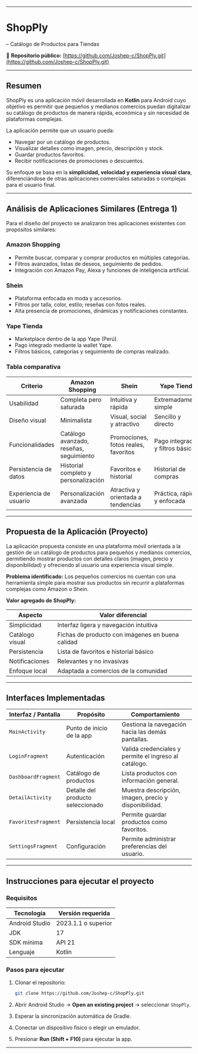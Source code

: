 
---

#  ShopPly
 – Catálogo de Productos para Tiendas

🔗 **Repositorio público:**
[https://github.com/Joshep-c/ShopPly.git](https://github.com/Joshep-c/ShopPly.git)

---

## Resumen

ShopPly
 es una aplicación móvil desarrollada en **Kotlin** para Android cuyo objetivo es permitir que pequeños y medianos comercios puedan digitalizar su catálogo de productos de manera rápida, económica y sin necesidad de plataformas complejas.

La aplicación permite que un usuario pueda:

* Navegar por un catálogo de productos.
* Visualizar detalles como imagen, precio, descripción y stock.
* Guardar productos favoritos.
* Recibir notificaciones de promociones o descuentos.

Su enfoque se basa en la **simplicidad, velocidad y experiencia visual clara**, diferenciándose de otras aplicaciones comerciales saturadas o complejas para el usuario final.

---

## Análisis de Aplicaciones Similares (Entrega 1)

Para el diseño del proyecto se analizaron tres aplicaciones existentes con propósitos similares:

### Amazon Shopping

* Permite buscar, comparar y comprar productos en múltiples categorías.
* Filtros avanzados, listas de deseos, seguimiento de pedidos.
* Integración con Amazon Pay, Alexa y funciones de inteligencia artificial.

### Shein

* Plataforma enfocada en moda y accesorios.
* Filtros por talla, color, estilo; reseñas con fotos reales.
* Alta presencia de promociones, dinámicas y notificaciones constantes.

### Yape Tienda

* Marketplace dentro de la app Yape (Perú).
* Pago integrado mediante la wallet Yape.
* Filtros básicos, categorías y seguimiento de compras realizado.

### Tabla comparativa

| Criterio               | Amazon Shopping                         | Shein                                | Yape Tienda                      |
| ---------------------- | --------------------------------------- | ------------------------------------ | -------------------------------- |
| Usabilidad             | Completa pero saturada                  | Intuitiva y rápida                   | Extremadamente simple            |
| Diseño visual          | Minimalista                             | Visual, social y atractivo           | Sencillo y directo               |
| Funcionalidades        | Catálogo avanzado, reseñas, seguimiento | Promociones, fotos reales, favoritos | Pago integrado y filtros básicos |
| Persistencia de datos  | Historial completo y personalización    | Favoritos e historial                | Historial de compras             |
| Experiencia de usuario | Personalización avanzada                | Atractiva y orientada a tendencias   | Práctica, rápida y enfocada      |

---

## Propuesta de la Aplicación (Proyecto)

La aplicación propuesta consiste en una plataforma móvil orientada a la gestión de un catálogo de productos para pequeños y medianos comercios, permitiendo mostrar productos con detalles claros (imagen, precio y disponibilidad) y ofreciendo al usuario una experiencia visual simple.

**Problema identificado:**
Los pequeños comercios no cuentan con una herramienta simple para mostrar sus productos sin recurrir a plataformas complejas como Amazon o Shein.

**Valor agregado de ShopPly:**

| Aspecto         | Valor diferencial                                |
| --------------- | ------------------------------------------------ |
| Simplicidad     | Interfaz ligera y navegación intuitiva           |
| Catálogo visual | Fichas de producto con imágenes en buena calidad |
| Persistencia    | Lista de favoritos e historial básico            |
| Notificaciones  | Relevantes y no invasivas                        |
| Enfoque local   | Adaptada a comercios de la comunidad             |

---

## Interfaces Implementadas

| Interfaz / Pantalla | Propósito                         | Comportamiento                                        |
| ------------------- | --------------------------------- | ----------------------------------------------------- |
| `MainActivity`      | Punto de inicio de la app         | Gestiona la navegación hacia las demás pantallas.     |
| `LoginFragment`     | Autenticación                     | Valida credenciales y permite el ingreso al catálogo. |
| `DashboardFragment` | Catálogo de productos             | Lista productos con información general.              |
| `DetailActivity`    | Detalle del producto seleccionado | Muestra descripción, imagen, precio y disponibilidad. |
| `FavoritesFragment` | Persistencia local                | Permite guardar productos como favoritos.             |
| `SettingsFragment`  | Configuración                     | Permite administrar preferencias del usuario.         |

---

## Instrucciones para ejecutar el proyecto

### Requisitos

| Tecnología     | Versión requerida   |
| -------------- | ------------------- |
| Android Studio | 2023.1.1 o superior |
| JDK            | 17                  |
| SDK mínima     | API 21              |
| Lenguaje       | Kotlin              |

### Pasos para ejecutar

1. Clonar el repositorio:

   ```bash
   git clone https://github.com/Joshep-c/ShopPly.git
   ```
2. Abrir Android Studio → **Open an existing project** → seleccionar `ShopPly`.
3. Esperar la sincronización automática de Gradle.
4. Conectar un dispositivo físico o elegir un emulador.
5. Presionar **Run (Shift + F10)** para ejecutar la app.

---
